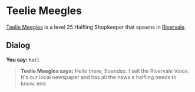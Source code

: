 # Teelie Meegles



[Teelie Meegles](/npc/19031) is a level 25 Halfling Shopkeeper that spawns in [Rivervale](/zone/19).



## Dialog

**You say:** `hail`



>**Teelie Meegles says:** Hello there, Soandso. I sell the Rivervale Voice. It's our local newspaper and has all the news a halfling needs to know.
end



